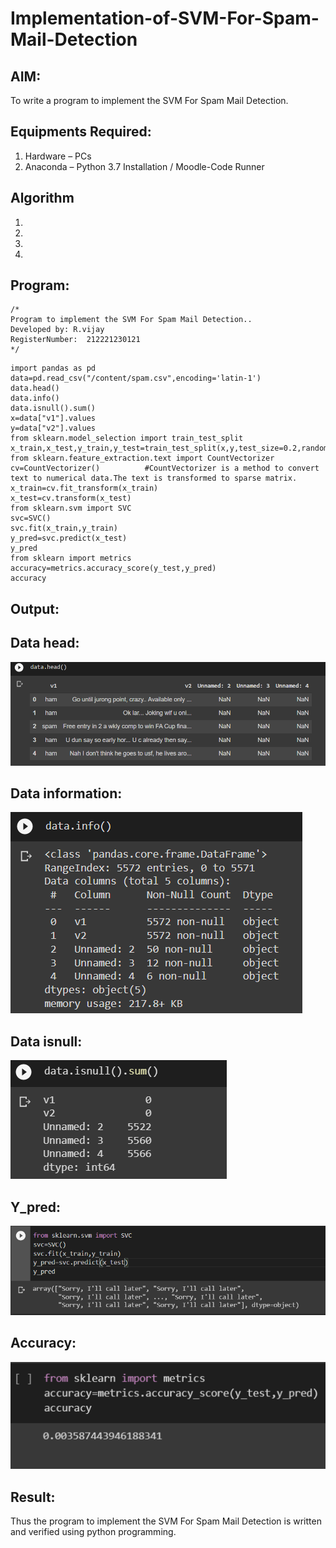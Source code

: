 # Implementation-of-SVM-For-Spam-Mail-Detection

## AIM:
To write a program to implement the SVM For Spam Mail Detection.

## Equipments Required:
1. Hardware – PCs
2. Anaconda – Python 3.7 Installation / Moodle-Code Runner

## Algorithm
1. 
2. 
3. 
4. 

## Program:
```
/*
Program to implement the SVM For Spam Mail Detection..
Developed by: R.vijay
RegisterNumber:  212221230121
*/
```
~~~
import pandas as pd
data=pd.read_csv("/content/spam.csv",encoding='latin-1')
data.head()
data.info()
data.isnull().sum()
x=data["v1"].values
y=data["v2"].values
from sklearn.model_selection import train_test_split
x_train,x_test,y_train,y_test=train_test_split(x,y,test_size=0.2,random_state=0)
from sklearn.feature_extraction.text import CountVectorizer
cv=CountVectorizer()          #CountVectorizer is a method to convert text to numerical data.The text is transformed to sparse matrix.
x_train=cv.fit_transform(x_train)
x_test=cv.transform(x_test)
from sklearn.svm import SVC
svc=SVC()
svc.fit(x_train,y_train)
y_pred=svc.predict(x_test)
y_pred
from sklearn import metrics
accuracy=metrics.accuracy_score(y_test,y_pred)
accuracy
~~~

## Output:
## Data head:
![pic 1](https://github.com/vijay21500269/Implementation-of-SVM-For-Spam-Mail-Detection/blob/main/Data%20head.png)
## Data information:
![pic 2](https://github.com/vijay21500269/Implementation-of-SVM-For-Spam-Mail-Detection/blob/main/data%20info.png)
## Data isnull:
![pic 3](https://github.com/vijay21500269/Implementation-of-SVM-For-Spam-Mail-Detection/blob/main/Data%20isnull.png)
## Y_pred:
![pic 4](https://github.com/vijay21500269/Implementation-of-SVM-For-Spam-Mail-Detection/blob/main/Y_pred.png)
## Accuracy:
![pic 5](https://github.com/vijay21500269/Implementation-of-SVM-For-Spam-Mail-Detection/blob/main/Accuracy.png)


## Result:
Thus the program to implement the SVM For Spam Mail Detection is written and verified using python programming.
